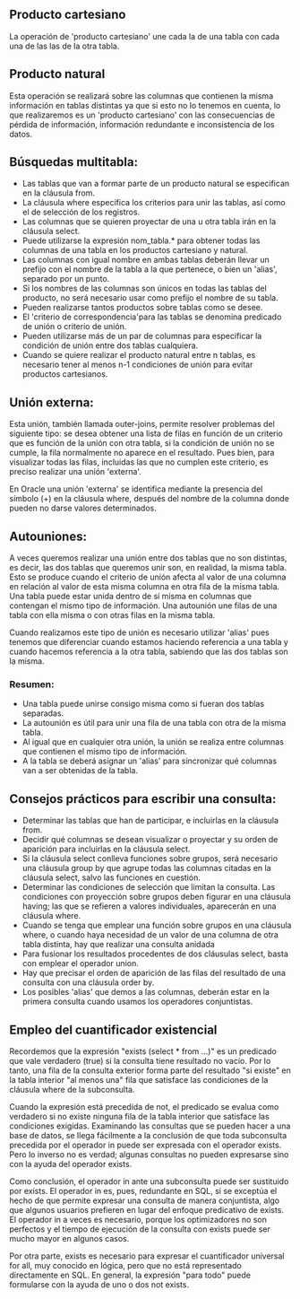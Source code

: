 ## Producto cartesiano
La operación de 'producto cartesiano' une cada la de una tabla con cada una de las las de la otra tabla.

## Producto natural
Esta operación se realizará sobre las columnas que contienen la misma información en tablas distintas ya que si esto no lo tenemos en cuenta, lo que realizaremos es un 'producto cartesiano' con las consecuencias de pérdida de información, información redundante e inconsistencia de los datos.

## Búsquedas multitabla:
- Las tablas que van a formar parte de un producto natural se especifican en la cláusula from.
- La cláusula where especifica los criterios para unir las tablas, así como el de selección de los registros.
- Las columnas que se quieren proyectar de una u otra tabla irán en la cláusula select.
- Puede utilizarse la expresión nom_tabla.* para obtener todas las columnas de una tabla en los productos cartesiano y natural.
- Las columnas con igual nombre en ambas tablas deberán llevar un prefijo con el nombre de la tabla a la que pertenece, o bien un 'alias', separado por un punto.
- Si los nombres de las columnas son únicos en todas las tablas del producto, no será necesario usar como prefijo el nombre de su tabla.
- Pueden realizarse tantos productos sobre tablas como se desee.
- El 'criterio de correspondencia'para las tablas se denomina predicado de unión o criterio de unión.
- Pueden utilizarse más de un par de columnas para especificar la condición de unión entre dos tablas cualquiera.
- Cuando se quiere realizar el producto natural entre n tablas, es necesario tener al menos n-1 condiciones de unión para evitar productos cartesianos.

## Unión externa:
Esta unión, también llamada outer-joins, permite resolver problemas del siguiente tipo:
se desea obtener una lista de filas en función de un criterio que es función de la unión
con otra tabla, si la condición de unión no se cumple, la fila normalmente no aparece en
el resultado. Pues bien, para visualizar todas las filas, incluidas las que no cumplen este
criterio, es preciso realizar una unión 'externa'.

En Oracle una unión 'externa' se identifica mediante la presencia del símbolo (+) en la cláusula where, después del nombre de la columna donde pueden no darse valores
determinados.

## Autouniones:
  A veces queremos realizar una unión entre dos tablas que no son distintas, es decir, las
dos tablas que queremos unir son, en realidad, la misma tabla. Esto se produce cuando
el criterio de unión afecta al valor de una columna en relación al valor de esta misma
columna en otra fila de la misma tabla. Una tabla puede estar unida dentro de sí misma
en columnas que contengan el mismo tipo de información. Una autounión une filas de una
tabla con ella misma o con otras filas en la misma tabla.

Cuando realizamos este tipo de unión es necesario utilizar 'alias' pues tenemos que
diferenciar cuando estamos haciendo referencia a una tabla y cuando hacemos referencia
a la otra tabla, sabiendo que las dos tablas son la misma.

### Resumen:
- Una tabla puede unirse consigo misma como si fueran dos tablas separadas.
- La autounión es útil para unir una fila de una tabla con otra de la misma tabla.
- Al igual que en cualquier otra unión, la unión se realiza entre columnas que contienen el mismo tipo de información.
- A la tabla se deberá asignar un 'alias' para sincronizar qué columnas van a ser obtenidas de la tabla.

## Consejos prácticos para escribir una consulta:
- Determinar las tablas que han de participar, e incluirlas en la cláusula from.
- Decidir qué columnas se desean visualizar o proyectar y su orden de aparición para incluirlas en la cláusula select.
- Si la cláusula select conlleva funciones sobre grupos, será necesario una cláusula group by que agrupe todas las columnas citadas en la cláusula select, salvo las funciones en cuestión.
- Determinar las condiciones de selección que limitan la consulta. Las condiciones con proyección sobre grupos deben figurar en una cláusula having; las que se refieren a valores individuales, aparecerán en una cláusula where.
- Cuando se tenga que emplear una función sobre grupos en una cláusula where, o cuando haya necesidad de un valor de una columna de otra tabla distinta, hay que realizar una consulta anidada
- Para fusionar los resultados procedentes de dos cláusulas select, basta con emplear el operador union.
- Hay que precisar el orden de aparición de las filas del resultado de una consulta con una cláusula order by.
- Los posibles 'alias' que demos a las columnas, deberán estar en la primera consulta cuando usamos los operadores conjuntistas.

## Empleo del cuantificador existencial
Recordemos que la expresión "exists (select * from ...)" es un predicado que vale
verdadero (true) si la consulta tiene resultado no vacío. Por lo tanto, una fila de la consulta
exterior forma parte del resultado "si existe" en la tabla interior "al menos una" fila que
satisface las condiciones de la cláusula where de la subconsulta.

Cuando la expresión está precedida de not, el predicado se evalua como verdadero si no existe ninguna fila de la
tabla interior que satisface las condiciones exigidas.
Examinando las consultas que se pueden hacer a una base de datos, se llega fácilmente
a la conclusión de que toda subconsulta precedida por el operador in puede ser expresada
con el operador exists. Pero lo inverso no es verdad; algunas consultas no pueden
expresarse sino con la ayuda del operador exists.

Como conclusión, el operador in ante una subconsulta puede ser sustituido por exists.
El operador in es, pues, redundante en SQL, si se exceptúa el hecho de que permite expresar
una consulta de manera conjuntista, algo que algunos usuarios prefieren en lugar
del enfoque predicativo de exists. El operador in a veces es necesario, porque los optimizadores
no son perfectos y el tiempo de ejecución de la consulta con exists puede ser
mucho mayor en algunos casos.

Por otra parte, exists es necesario para expresar el cuantificador universal for all,
muy conocido en lógica, pero que no está representado directamente en SQL. En general,
la expresión "para todo" puede formularse con la ayuda de uno o dos not exists.
